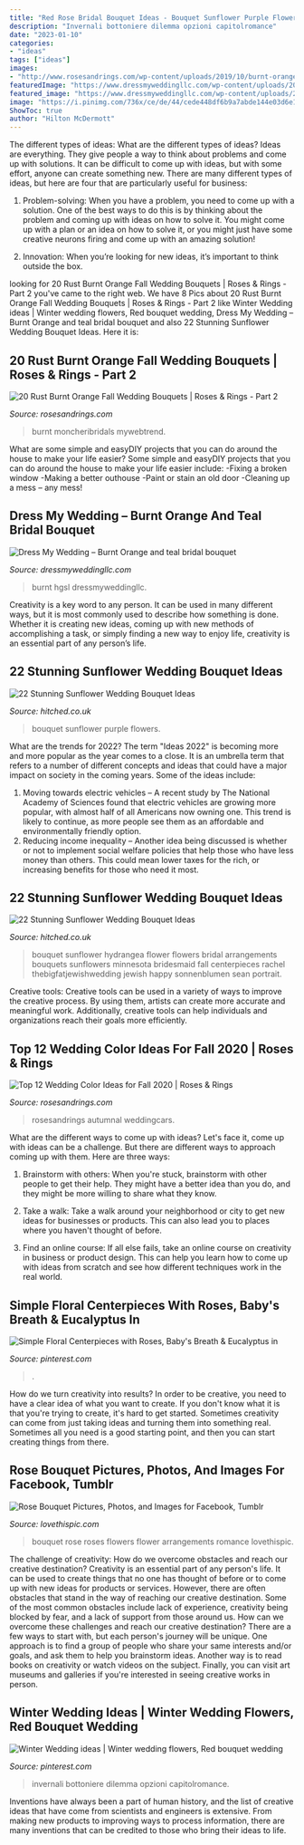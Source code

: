 ```yaml
---
title: "Red Rose Bridal Bouquet Ideas - Bouquet Sunflower Purple Flowers"
description: "Invernali bottoniere dilemma opzioni capitolromance"
date: "2023-01-10"
categories:
- "ideas"
tags: ["ideas"]
images:
- "http://www.rosesandrings.com/wp-content/uploads/2019/10/burnt-orange-wedding-decor-ideas-wedding-inspirations.jpg"
featuredImage: "https://www.dressmyweddingllc.com/wp-content/uploads/2019/04/il_fullxfull.872636389_hgsl-768x1151.jpg"
featured_image: "https://www.dressmyweddingllc.com/wp-content/uploads/2019/04/il_fullxfull.872636389_hgsl-768x1151.jpg"
image: "https://i.pinimg.com/736x/ce/de/44/cede448df6b9a7abde144e03d6e18134.jpg"
ShowToc: true
author: "Hilton McDermott"
---
```



The different types of ideas: What are the different types of ideas?
Ideas are everything. They give people a way to think about problems and come up with solutions. It can be difficult to come up with ideas, but with some effort, anyone can create something new. There are many different types of ideas, but here are four that are particularly useful for business:
1. Problem-solving: When you have a problem, you need to come up with a solution. One of the best ways to do this is by thinking about the problem and coming up with ideas on how to solve it. You might come up with a plan or an idea on how to solve it, or you might just have some creative neurons firing and come up with an amazing solution!

2. Innovation: When you’re looking for new ideas, it’s important to think outside the box.

	

		
looking for 20 Rust Burnt Orange Fall Wedding Bouquets | Roses &amp; Rings - Part 2 you've came to the right web. We have 8 Pics about 20 Rust Burnt Orange Fall Wedding Bouquets | Roses &amp; Rings - Part 2 like Winter Wedding ideas | Winter wedding flowers, Red bouquet wedding, Dress My Wedding – Burnt Orange and teal bridal bouquet and also 22 Stunning Sunflower Wedding Bouquet Ideas. Here it is:
		
    
## 20 Rust Burnt Orange Fall Wedding Bouquets | Roses &amp; Rings - Part 2

<img loading=lazy src="http://www.rosesandrings.com/wp-content/uploads/2019/11/Rust-burnt-orange-fall-wedding-bouquet-idea-15.jpg" onerror="this.onerror=null;this.src='https://tse3.mm.bing.net/th?id=OIP._6_btUgVBy80y9eFSPT26AHaLH&amp;pid=15.1';" alt="20 Rust Burnt Orange Fall Wedding Bouquets | Roses &amp; Rings - Part 2">

_Source: rosesandrings.com_

>burnt moncheribridals mywebtrend. 

	

What are some simple and easyDIY projects that you can do around the house to make your life easier?
Some simple and easyDIY projects that you can do around the house to make your life easier include: 
-Fixing a broken window 
-Making a better outhouse 
-Paint or stain an old door 
-Cleaning up a mess – any mess!

    
## Dress My Wedding – Burnt Orange And Teal Bridal Bouquet

<img loading=lazy src="https://www.dressmyweddingllc.com/wp-content/uploads/2019/04/il_fullxfull.872636389_hgsl-768x1151.jpg" onerror="this.onerror=null;this.src='https://tse1.mm.bing.net/th?id=OIP.1IPVX08yb-P6pZ2oFPxR0wHaLG&amp;pid=15.1';" alt="Dress My Wedding – Burnt Orange and teal bridal bouquet">

_Source: dressmyweddingllc.com_

>burnt hgsl dressmyweddingllc. 

	

Creativity is a key word to any person. It can be used in many different ways, but it is most commonly used to describe how something is done. Whether it is creating new ideas, coming up with new methods of accomplishing a task, or simply finding a new way to enjoy life, creativity is an essential part of any person’s life.

    
## 22 Stunning Sunflower Wedding Bouquet Ideas

<img loading=lazy src="https://cdn0.hitched.co.uk/articles/images/9/8/9/7/img_67989/purple.jpg" onerror="this.onerror=null;this.src='https://tse1.mm.bing.net/th?id=OIP.eqtdnlkNLkeGFflMbReowQHaLI&amp;pid=15.1';" alt="22 Stunning Sunflower Wedding Bouquet Ideas">

_Source: hitched.co.uk_

>bouquet sunflower purple flowers. 

	

What are the trends for 2022?
The term "Ideas 2022" is becoming more and more popular as the year comes to a close. It is an umbrella term that refers to a number of different concepts and ideas that could have a major impact on society in the coming years. Some of the ideas include: 
1) Moving towards electric vehicles – A recent study by The National Academy of Sciences found that electric vehicles are growing more popular, with almost half of all Americans now owning one. This trend is likely to continue, as more people see them as an affordable and environmentally friendly option. 
2) Reducing income inequality – Another idea being discussed is whether or not to implement social welfare policies that help those who have less money than others. This could mean lower taxes for the rich, or increasing benefits for those who need it most.

    
## 22 Stunning Sunflower Wedding Bouquet Ideas

<img loading=lazy src="https://cdn0.hitched.co.uk/articles/images/7/0/0/8/img_68007/hydrangea.jpg" onerror="this.onerror=null;this.src='https://tse2.mm.bing.net/th?id=OIP.QL_x9V9vpGXoaldsp952XAHaLH&amp;pid=15.1';" alt="22 Stunning Sunflower Wedding Bouquet Ideas">

_Source: hitched.co.uk_

>bouquet sunflower hydrangea flower flowers bridal arrangements bouquets sunflowers minnesota bridesmaid fall centerpieces rachel thebigfatjewishwedding jewish happy sonnenblumen sean portrait. 

	

Creative tools:
Creative tools can be used in a variety of ways to improve the creative process. By using them, artists can create more accurate and meaningful work. Additionally, creative tools can help individuals and organizations reach their goals more efficiently.

    
## Top 12 Wedding Color Ideas For Fall 2020 | Roses &amp; Rings

<img loading=lazy src="http://www.rosesandrings.com/wp-content/uploads/2019/10/burnt-orange-wedding-decor-ideas-wedding-inspirations.jpg" onerror="this.onerror=null;this.src='https://tse2.mm.bing.net/th?id=OIP.aKuUf4BF0wa0nNQxxLBgOQHaRT&amp;pid=15.1';" alt="Top 12 Wedding Color Ideas for Fall 2020 | Roses &amp; Rings">

_Source: rosesandrings.com_

>rosesandrings autumnal weddingcars. 

	

What are the different ways to come up with ideas?
Let's face it, come up with ideas can be a challenge. But there are different ways to approach coming up with them. Here are three ways: 
1. Brainstorm with others: When you're stuck, brainstorm with other people to get their help. They might have a better idea than you do, and they might be more willing to share what they know.

2. Take a walk: Take a walk around your neighborhood or city to get new ideas for businesses or products. This can also lead you to places where you haven't thought of before.

3. Find an online course: If all else fails, take an online course on creativity in business or product design. This can help you learn how to come up with ideas from scratch and see how different techniques work in the real world.

    
## Simple Floral Centerpieces With Roses, Baby&#039;s Breath &amp; Eucalyptus In

<img loading=lazy src="https://i.pinimg.com/736x/ce/de/44/cede448df6b9a7abde144e03d6e18134.jpg" onerror="this.onerror=null;this.src='https://tse1.mm.bing.net/th?id=OIP.sioMDK1phOb_3TzgeNE97QHaLH&amp;pid=15.1';" alt="Simple Floral Centerpieces with Roses, Baby&#039;s Breath &amp; Eucalyptus in">

_Source: pinterest.com_

>. 

	

How do we turn creativity into results?
In order to be creative, you need to have a clear idea of what you want to create. If you don't know what it is that you're trying to create, it's hard to get started. Sometimes creativity can come from just taking ideas and turning them into something real. Sometimes all you need is a good starting point, and then you can start creating things from there.

    
## Rose Bouquet Pictures, Photos, And Images For Facebook, Tumblr

<img loading=lazy src="https://www.lovethispic.com/uploaded_images/79914-Rose-Bouquet.jpg" onerror="this.onerror=null;this.src='https://tse4.mm.bing.net/th?id=OIP.aPhugv1u0Zi9GbZaiv4XKAHaLI&amp;pid=15.1';" alt="Rose Bouquet Pictures, Photos, and Images for Facebook, Tumblr">

_Source: lovethispic.com_

>bouquet rose roses flowers flower arrangements romance lovethispic. 

	

The challenge of creativity: How do we overcome obstacles and reach our creative destination?
Creativity is an essential part of any person's life. It can be used to create things that no one has thought of before or to come up with new ideas for products or services. However, there are often obstacles that stand in the way of reaching our creative destination. Some of the most common obstacles include lack of experience, creativity being blocked by fear, and a lack of support from those around us. How can we overcome these challenges and reach our creative destination? There are a few ways to start with, but each person's journey will be unique. One approach is to find a group of people who share your same interests and/or goals, and ask them to help you brainstorm ideas. Another way is to read books on creativity or watch videos on the subject. Finally, you can visit art museums and galleries if you're interested in seeing creative works in person.

    
## Winter Wedding Ideas | Winter Wedding Flowers, Red Bouquet Wedding

<img loading=lazy src="https://i.pinimg.com/736x/0f/02/2f/0f022f445d16b1c9a0e074b99d274666--winter-wedding-bouquets-winter-bouquet.jpg" onerror="this.onerror=null;this.src='https://tse3.mm.bing.net/th?id=OIP.EmzPYz6xZftAxyk0cj2BdgHaJ3&amp;pid=15.1';" alt="Winter Wedding ideas | Winter wedding flowers, Red bouquet wedding">

_Source: pinterest.com_

>invernali bottoniere dilemma opzioni capitolromance. 

	

Inventions have always been a part of human history, and the list of creative ideas that have come from scientists and engineers is extensive. From making new products to improving ways to process information, there are many inventions that can be credited to those who bring their ideas to life.

